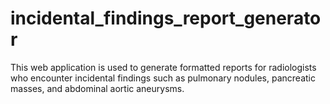 # incidental_findings_report_generator

This web application is used to generate formatted reports for radiologists who encounter incidental findings such as pulmonary nodules, pancreatic masses, and abdominal aortic aneurysms.
